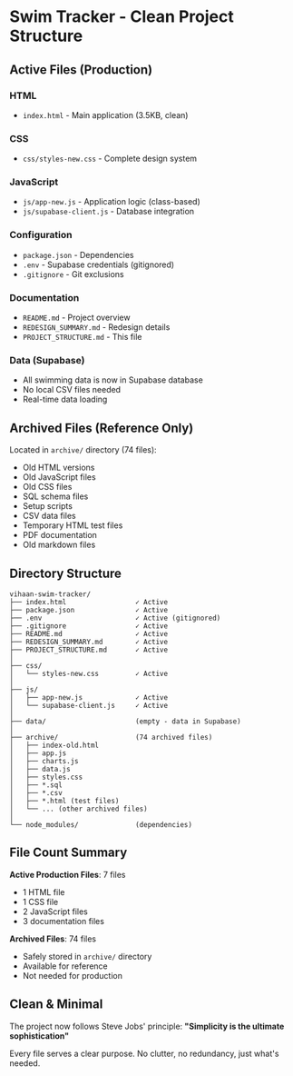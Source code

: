 # Swim Tracker - Clean Project Structure

## Active Files (Production)

### HTML
- `index.html` - Main application (3.5KB, clean)

### CSS
- `css/styles-new.css` - Complete design system

### JavaScript
- `js/app-new.js` - Application logic (class-based)
- `js/supabase-client.js` - Database integration

### Configuration
- `package.json` - Dependencies
- `.env` - Supabase credentials (gitignored)
- `.gitignore` - Git exclusions

### Documentation
- `README.md` - Project overview
- `REDESIGN_SUMMARY.md` - Redesign details
- `PROJECT_STRUCTURE.md` - This file

### Data (Supabase)
- All swimming data is now in Supabase database
- No local CSV files needed
- Real-time data loading

## Archived Files (Reference Only)

Located in `archive/` directory (74 files):
- Old HTML versions
- Old JavaScript files
- Old CSS files
- SQL schema files
- Setup scripts
- CSV data files
- Temporary HTML test files
- PDF documentation
- Old markdown files

## Directory Structure

```
vihaan-swim-tracker/
├── index.html                 ✓ Active
├── package.json               ✓ Active
├── .env                       ✓ Active (gitignored)
├── .gitignore                 ✓ Active
├── README.md                  ✓ Active
├── REDESIGN_SUMMARY.md        ✓ Active
├── PROJECT_STRUCTURE.md       ✓ Active
│
├── css/
│   └── styles-new.css         ✓ Active
│
├── js/
│   ├── app-new.js             ✓ Active
│   └── supabase-client.js     ✓ Active
│
├── data/                      (empty - data in Supabase)
│
├── archive/                   (74 archived files)
│   ├── index-old.html
│   ├── app.js
│   ├── charts.js
│   ├── data.js
│   ├── styles.css
│   ├── *.sql
│   ├── *.csv
│   ├── *.html (test files)
│   └── ... (other archived files)
│
└── node_modules/              (dependencies)
```

## File Count Summary

**Active Production Files**: 7 files
- 1 HTML file
- 1 CSS file
- 2 JavaScript files
- 3 documentation files

**Archived Files**: 74 files
- Safely stored in `archive/` directory
- Available for reference
- Not needed for production

## Clean & Minimal

The project now follows Steve Jobs' principle:
**"Simplicity is the ultimate sophistication"**

Every file serves a clear purpose. No clutter, no redundancy, just what's needed.
